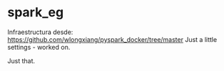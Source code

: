 # spark_eg

Infraestructura desde: https://github.com/wlongxiang/pyspark_docker/tree/master
Just a little settings - worked on. 

Just that. 